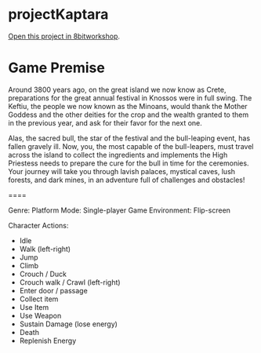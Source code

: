 projectKaptara
=====

[Open this project in 8bitworkshop](http://8bitworkshop.com/redir.html?platform=cpc.6128&githubURL=https%3A%2F%2Fgithub.com%2Fvaspervnp%2FprojectKaptara&file=main.asm).

Game Premise
====
Around 3800 years ago, on the great island we now know as Crete, preparations for the great annual festival in Knossos were in full swing. The Keftiu, the people we now known as the Minoans, would thank the Mother Goddess and the other deities for the crop and the wealth granted to them in the previous year, and ask for their favor for the next one. 

Alas, the sacred bull, the star of the festival and the bull-leaping event, has fallen gravely ill. Now, you, the most capable of the bull-leapers, must travel across the island to collect the ingredients and implements the High Priestess needs to prepare the cure for the bull in time for the ceremonies. Your journey will take you through lavish palaces, mystical caves, lush forests, and dark mines, in an adventure full of challenges and obstacles!

====

Genre: Platform
Mode: Single-player
Game Environment: Flip-screen

Character Actions:
- Idle
- Walk (left-right)
- Jump
- Climb
- Crouch / Duck
- Crouch walk / Crawl (left-right)
- Enter door / passage
- Collect item
- Use Item
- Use Weapon
- Sustain Damage (lose energy)
- Death
- Replenish Energy
